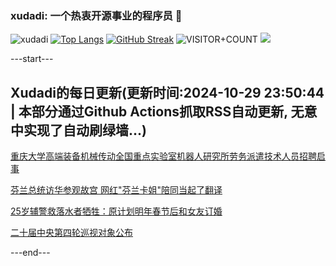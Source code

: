 ### xudadi: 一个热衷开源事业的程序员 👋

![xudadi](https://github-readme-stats-git-masterorgs-github-readme-stats-team.vercel.app/api?username=xudadi)
[![Top Langs](https://github-readme-stats.vercel.app/api/top-langs/?username=xudadi)](https://github.com/anuraghazra/github-readme-stats)
[![GitHub Streak](https://streak-stats.demolab.com?user=xudadi&locale=zh_Hans)](https://git.io/streak-stats)
![VISITOR+COUNT](https://komarev.com/ghpvc/?username=xudadi&label=VISITOR+COUNT)
![](https://raw.githubusercontent.com/xudadi/xudadi/main/assets/github-contribution-grid-snake.svg)


---start---

## Xudadi的每日更新(更新时间:2024-10-29 23:50:44 | 本部分通过Github Actions抓取RSS自动更新, 无意中实现了自动刷绿墙...)

[重庆大学高端装备机械传动全国重点实验室机器人研究所劳务派遣技术人员招聘启事](https://www.gongkaoleida.com/article/2174022)

[芬兰总统访华参观故宫 网红"芬兰卡姐"陪同当起了翻译](https://m.163.com/news/article/JFMGBMAF053469LG.html)

[25岁辅警救落水者牺牲：原计划明年春节后和女友订婚](https://m.163.com/news/article/JFMJUT2T053469LG.html)

[二十届中央第四轮巡视对象公布](https://m.163.com/news/article/JFMJCQGQ000189PS.html)

---end---
